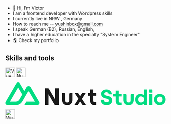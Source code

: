 - 👋 Hi, I’m Victor
- I am a frontend developer with Wordpress skills
- I currently live in NRW , Germany
- How to reach me -- yushinbox@gmail.com
- I speak German (B2), Russian, English, 
- I have a higher education in the specialty "System Engineer"
- 🌎 Check my portfolio

## Skills and tools
<img src="https://vuejs.org/images/logo.png" alt="Vue" width="30" />
<img src="https://nuxtjs.org/_nuxt/img/nuxt.svg" alt="Nuxt" width="30" />

<svg data-v-3d13032d="" xmlns="http://www.w3.org/2000/svg" width="1412" height="200" fill="none" viewBox="0 0 1412 200" class="hidden sm:block w-[120px] w-auto h-6"><path fill="currentColor" d="M377 200c2.16 0 4-1.791 4-4v-93s5 9 14 24l39 67c1.785 3.74 5.744 6 9 6h27V50h-27c-1.798 0-4 1.4941-4 4v94l-18-32-36-61c-1.752-3.1088-5.521-5-9-5h-26v150h27ZM726 92h13c3.314 0 6-2.6863 6-6V60h28v32h27v24h-27v43c0 10.5 5.057 15 14 15h13v26h-17c-23.052 0-38-14.929-38-40v-44h-19V92ZM591 92v62c0 14.004-5.258 25.809-13 34-7.742 8.191-18.434 12-33 12-14.566 0-26.258-3.809-34-12-7.611-8.191-13-19.996-13-34V92h16c3.412 0 6.769.622 9 3 2.231 2.2459 3 3.5652 3 7v52c0 8.059.457 13.037 4 17 3.543 3.831 7.914 5 15 5 7.217 0 10.457-1.169 14-5 3.543-3.963 4-8.941 4-17v-52c0-3.4348.769-5.622 3-8 1.96-2.0893 4.028-2.0401 7-2 .411.0055 1.586 0 2 0h16ZM676 144l34-52h-26c-3.277 0-6.188 1.1758-8 4l-16 24-15-23c-1.812-2.8242-5.723-5-9-5h-25l34 51-37 57h26c3.25 0 6.182-3.213 8-6l18-27 19 28c1.818 2.787 4.75 5 8 5h26l-37-56Z"></path><path fill="#00DC82" d="M168 200h111c3.542 0 6.932-1.244 10-3 3.068-1.756 6.23-3.959 8-7 1.77-3.041 3.002-6.49 3-10.001-.002-3.511-1.227-6.959-3-9.998L222 41c-1.77-3.04-3.933-5.2448-7-7-3.067-1.7552-7.458-3-11-3s-6.933 1.2448-10 3-5.23 3.96-7 7l-19 33-38-64.00236c-1.772-3.0398-3.932-6.24273-7-7.99764-3.068-1.754913-6.458-2-10-2s-6.932.245087-10 2c-3.0677 1.75491-6.2283 4.95784-8 7.99764L2 170.001C.226979 173.04.00154312 176.488.00000191 179.999-.0015393 183.51.229648 186.959 2 190c1.77035 3.04 4.93245 5.244 8 7 3.0675 1.756 6.4578 3 10 3h70c27.737 0 47.925-12.442 62-36l34-59 18-31 55 94h-73l-18 32Zm-79-32H40l73-126 37 63-24.509 42.725C116.144 163.01 105.488 168 89 168ZM892 200c30.462 0 51-16.373 51-42 0-54.187-71-30.439-71-59 0-8.0205 7.552-15 19-15 11.503 0 18.332 6.452 20.424 15.3918.472 2.0152 2.162 3.6082 4.232 3.6082H940c-.776-26.0178-19.702-43-49-43-27.552 0-47 15.3078-47 38 0 53.796 70 33.2 70 60 0 10.368-9 16-22 16-14.358 0-23.836-8.111-25-22h-22.837c-2.272 0-4.101 1.899-3.863 4.158C843.124 182.928 862.642 200 892 200ZM970 94c0 3.3137-2.686 6-6 6h-13v22h19v41c0 22.888 14.493 37 37 37h16v-23h-12c-8.73 0-14-4.414-14-14v-41h26v-22h-26V70h-27v24ZM1192 200c11.25 0 20.57-5.371 26-13v13h27V60h-27v50c-5.43-7.238-14.78-10-27-10-28.33 0-46 18.287-46 49s18.28 51 47 51Zm4-24c-14.36 0-24-10.568-24-27 0-16.628 9.64-28 24-28s24 11.372 24 28c0 16.432-9.64 27-24 27ZM1266 84c0 2.2091 1.79 4 4 4h24V64c0-2.2091-1.79-4-4-4h-24v24Zm28 116V100h-28v100h28ZM1360 200c30.07 0 52-21.657 52-51s-21.93-49-52-49-51 19.657-51 49 20.93 51 51 51Zm0-24c-14.55 0-24-10.763-24-27 0-16.432 9.45-26 24-26s25 9.568 25 26c0 16.237-10.45 27-25 27ZM1132 100.011v53.994c0 14.002-5.26 25.807-13 33.996-7.74 8.19-18.43 11.999-33 11.999s-26.26-3.809-34-11.999c-7.61-8.189-13-19.994-13-33.996v-53.994h16c3.41 0 6.77.622 9 3 2.23 2.246 3 3.565 3 6.999v43.995c0 8.058.46 13.035 4 16.998 3.54 3.831 7.91 5 15 5 7.22 0 10.46-1.169 14-5 3.54-3.963 4-8.94 4-16.998V110.01c0-3.434.77-5.621 3-7.999 1.96-2.0888 4.03-2.0396 7-2 .41.006 1.59 0 2 0h16Z"></path></svg>



<img src="https://s.w.org/style/images/about/WordPress-logotype-wmark.png" alt="WordPress" width="30" />




<!---
golfmar/golfmar is a ✨ special ✨ repository because its `README.md` (this file) appears on your GitHub profile.
You can click the Preview link to take a look at your changes.

<p align="center">
  <a href="https://getbootstrap.com/">
    <img src="https://getbootstrap.com/docs/5.3/assets/brand/bootstrap-logo-shadow.png" alt="Bootstrap logo" width="200" height="165">
  </a>
</p>

<h3 align="center">Bootstrap</h3>

<p align="center">
  Sleek, intuitive, and powerful front-end framework for faster and easier web development.
  <br>
  <a href="https://getbootstrap.com/docs/5.3/"><strong>Explore Bootstrap docs »</strong></a>
  <br>
  <br>
  <a href="https://github.com/twbs/bootstrap/issues/new?assignees=-&labels=bug&template=bug_report.yml">Report bug</a>
  ·
  <a href="https://github.com/twbs/bootstrap/issues/new?assignees=&labels=feature&template=feature_request.yml">Request feature</a>
  ·
  <a href="https://themes.getbootstrap.com/">Themes</a>
  ·
  <a href="https://blog.getbootstrap.com/">Blog</a>
</p>


## Bootstrap 5

Our default branch is for development of our Bootstrap 5 release. Head to the [`v4-dev` branch](https://github.com/twbs/bootstrap/tree/v4-dev) to view the readme, documentation, and source code for Bootstrap 4.


## Table of contents

- [Quick start](#quick-start)
- [Status](#status)
- [What's included](#whats-included)
- [Bugs and feature requests](#bugs-and-feature-requests)
- [Documentation](#documentation)
- [Contributing](#contributing)
- [Community](#community)
- [Versioning](#versioning)
- [Creators](#creators)
- [Thanks](#thanks)
- [Copyright and license](#copyright-and-license)


## Quick start

Several quick start options are available:

- [Download the latest release](https://github.com/twbs/bootstrap/archive/v5.3.3.zip)
- Clone the repo: `git clone https://github.com/twbs/bootstrap.git`
- Install with [npm](https://www.npmjs.com/): `npm install bootstrap@v5.3.3`
- Install with [yarn](https://yarnpkg.com/): `yarn add bootstrap@v5.3.3`
- Install with [Composer](https://getcomposer.org/): `composer require twbs/bootstrap:5.3.3`
- Install with [NuGet](https://www.nuget.org/): CSS: `Install-Package bootstrap` Sass: `Install-Package bootstrap.sass`

Read the [Getting started page](https://getbootstrap.com/docs/5.3/getting-started/introduction/) for information on the framework contents, templates, examples, and more.


## Status

[![Build Status](https://img.shields.io/github/actions/workflow/status/twbs/bootstrap/js.yml?branch=main&label=JS%20Tests&logo=github)](https://github.com/twbs/bootstrap/actions/workflows/js.yml?query=workflow%3AJS+branch%3Amain)
[![npm version](https://img.shields.io/npm/v/bootstrap?logo=npm&logoColor=fff)](https://www.npmjs.com/package/bootstrap)
[![Gem version](https://img.shields.io/gem/v/bootstrap?logo=rubygems&logoColor=fff)](https://rubygems.org/gems/bootstrap)
[![Meteor Atmosphere](https://img.shields.io/badge/meteor-twbs%3Abootstrap-blue?logo=meteor&logoColor=fff)](https://atmospherejs.com/twbs/bootstrap)
[![Packagist Prerelease](https://img.shields.io/packagist/vpre/twbs/bootstrap?logo=packagist&logoColor=fff)](https://packagist.org/packages/twbs/bootstrap)
[![NuGet](https://img.shields.io/nuget/vpre/bootstrap?logo=nuget&logoColor=fff)](https://www.nuget.org/packages/bootstrap/absoluteLatest)
[![Coverage Status](https://img.shields.io/coveralls/github/twbs/bootstrap/main?logo=coveralls&logoColor=fff)](https://coveralls.io/github/twbs/bootstrap?branch=main)
[![CSS gzip size](https://img.badgesize.io/twbs/bootstrap/main/dist/css/bootstrap.min.css?compression=gzip&label=CSS%20gzip%20size)](https://github.com/twbs/bootstrap/blob/main/dist/css/bootstrap.min.css)
[![CSS Brotli size](https://img.badgesize.io/twbs/bootstrap/main/dist/css/bootstrap.min.css?compression=brotli&label=CSS%20Brotli%20size)](https://github.com/twbs/bootstrap/blob/main/dist/css/bootstrap.min.css)
[![JS gzip size](https://img.badgesize.io/twbs/bootstrap/main/dist/js/bootstrap.min.js?compression=gzip&label=JS%20gzip%20size)](https://github.com/twbs/bootstrap/blob/main/dist/js/bootstrap.min.js)
[![JS Brotli size](https://img.badgesize.io/twbs/bootstrap/main/dist/js/bootstrap.min.js?compression=brotli&label=JS%20Brotli%20size)](https://github.com/twbs/bootstrap/blob/main/dist/js/bootstrap.min.js)
[![Backers on Open Collective](https://img.shields.io/opencollective/backers/bootstrap?logo=opencollective&logoColor=fff)](#backers)
[![Sponsors on Open Collective](https://img.shields.io/opencollective/sponsors/bootstrap?logo=opencollective&logoColor=fff)](#sponsors)


## What's included

Within the download you'll find the following directories and files, logically grouping common assets and providing both compiled and minified variations.

<details>
  <summary>Download contents</summary>

  ```text
  bootstrap/
  ├── css/
  │   ├── bootstrap-grid.css
  │   ├── bootstrap-grid.css.map
  │   ├── bootstrap-grid.min.css
  │   ├── bootstrap-grid.min.css.map
  │   ├── bootstrap-grid.rtl.css
  │   ├── bootstrap-grid.rtl.css.map
  │   ├── bootstrap-grid.rtl.min.css
  │   ├── bootstrap-grid.rtl.min.css.map
  │   ├── bootstrap-reboot.css
  │   ├── bootstrap-reboot.css.map
  │   ├── bootstrap-reboot.min.css
  │   ├── bootstrap-reboot.min.css.map
  │   ├── bootstrap-reboot.rtl.css
  │   ├── bootstrap-reboot.rtl.css.map
  │   ├── bootstrap-reboot.rtl.min.css
  │   ├── bootstrap-reboot.rtl.min.css.map
  │   ├── bootstrap-utilities.css
  │   ├── bootstrap-utilities.css.map
  │   ├── bootstrap-utilities.min.css
  │   ├── bootstrap-utilities.min.css.map
  │   ├── bootstrap-utilities.rtl.css
  │   ├── bootstrap-utilities.rtl.css.map
  │   ├── bootstrap-utilities.rtl.min.css
  │   ├── bootstrap-utilities.rtl.min.css.map
  │   ├── bootstrap.css
  │   ├── bootstrap.css.map
  │   ├── bootstrap.min.css
  │   ├── bootstrap.min.css.map
  │   ├── bootstrap.rtl.css
  │   ├── bootstrap.rtl.css.map
  │   ├── bootstrap.rtl.min.css
  │   └── bootstrap.rtl.min.css.map
  └── js/
      ├── bootstrap.bundle.js
      ├── bootstrap.bundle.js.map
      ├── bootstrap.bundle.min.js
      ├── bootstrap.bundle.min.js.map
      ├── bootstrap.esm.js
      ├── bootstrap.esm.js.map
      ├── bootstrap.esm.min.js
      ├── bootstrap.esm.min.js.map
      ├── bootstrap.js
      ├── bootstrap.js.map
      ├── bootstrap.min.js
      └── bootstrap.min.js.map
  ```
</details>

We provide compiled CSS and JS (`bootstrap.*`), as well as compiled and minified CSS and JS (`bootstrap.min.*`). [Source maps](https://web.dev/articles/source-maps) (`bootstrap.*.map`) are available for use with certain browsers' developer tools. Bundled JS files (`bootstrap.bundle.js` and minified `bootstrap.bundle.min.js`) include [Popper](https://popper.js.org/docs/v2/).


## Bugs and feature requests

Have a bug or a feature request? Please first read the [issue guidelines](https://github.com/twbs/bootstrap/blob/main/.github/CONTRIBUTING.md#using-the-issue-tracker) and search for existing and closed issues. If your problem or idea is not addressed yet, [please open a new issue](https://github.com/twbs/bootstrap/issues/new/choose).


## Documentation

Bootstrap's documentation, included in this repo in the root directory, is built with [Hugo](https://gohugo.io/) and publicly hosted on GitHub Pages at <https://getbootstrap.com/>. The docs may also be run locally.

Documentation search is powered by [Algolia's DocSearch](https://docsearch.algolia.com/).

### Running documentation locally

1. Run `npm install` to install the Node.js dependencies, including Hugo (the site builder).
2. Run `npm run test` (or a specific npm script) to rebuild distributed CSS and JavaScript files, as well as our docs assets.
3. From the root `/bootstrap` directory, run `npm run docs-serve` in the command line.
4. Open `http://localhost:9001/` in your browser, and voilà.

Learn more about using Hugo by reading its [documentation](https://gohugo.io/documentation/).

### Documentation for previous releases

You can find all our previous releases docs on <https://getbootstrap.com/docs/versions/>.

[Previous releases](https://github.com/twbs/bootstrap/releases) and their documentation are also available for download.


## Contributing

Please read through our [contributing guidelines](https://github.com/twbs/bootstrap/blob/main/.github/CONTRIBUTING.md). Included are directions for opening issues, coding standards, and notes on development.

Moreover, if your pull request contains JavaScript patches or features, you must include [relevant unit tests](https://github.com/twbs/bootstrap/tree/main/js/tests). All HTML and CSS should conform to the [Code Guide](https://github.com/mdo/code-guide), maintained by [Mark Otto](https://github.com/mdo).

Editor preferences are available in the [editor config](https://github.com/twbs/bootstrap/blob/main/.editorconfig) for easy use in common text editors. Read more and download plugins at <https://editorconfig.org/>.


## Community

Get updates on Bootstrap's development and chat with the project maintainers and community members.

- Follow [@getbootstrap on Twitter](https://twitter.com/getbootstrap).
- Read and subscribe to [The Official Bootstrap Blog](https://blog.getbootstrap.com/).
- Ask questions and explore [our GitHub Discussions](https://github.com/twbs/bootstrap/discussions).
- Discuss, ask questions, and more on [the community Discord](https://discord.gg/bZUvakRU3M) or [Bootstrap subreddit](https://www.reddit.com/r/bootstrap/).
- Chat with fellow Bootstrappers in IRC. On the `irc.libera.chat` server, in the `#bootstrap` channel.
- Implementation help may be found at Stack Overflow (tagged [`bootstrap-5`](https://stackoverflow.com/questions/tagged/bootstrap-5)).
- Developers should use the keyword `bootstrap` on packages which modify or add to the functionality of Bootstrap when distributing through [npm](https://www.npmjs.com/browse/keyword/bootstrap) or similar delivery mechanisms for maximum discoverability.


## Versioning

For transparency into our release cycle and in striving to maintain backward compatibility, Bootstrap is maintained under [the Semantic Versioning guidelines](https://semver.org/). Sometimes we screw up, but we adhere to those rules whenever possible.

See [the Releases section of our GitHub project](https://github.com/twbs/bootstrap/releases) for changelogs for each release version of Bootstrap. Release announcement posts on [the official Bootstrap blog](https://blog.getbootstrap.com/) contain summaries of the most noteworthy changes made in each release.


## Creators

**Mark Otto**

- <https://twitter.com/mdo>
- <https://github.com/mdo>

**Jacob Thornton**

- <https://twitter.com/fat>
- <https://github.com/fat>


## Thanks

<a href="https://www.browserstack.com/">
  <img src="https://live.browserstack.com/images/opensource/browserstack-logo.svg" alt="BrowserStack" width="192" height="42">
</a>

Thanks to [BrowserStack](https://www.browserstack.com/) for providing the infrastructure that allows us to test in real browsers!

<a href="https://www.netlify.com/">
  <img src="https://www.netlify.com/v3/img/components/full-logo-light.svg" alt="Netlify" width="147" height="40">
</a>

Thanks to [Netlify](https://www.netlify.com/) for providing us with Deploy Previews!


## Sponsors

Support this project by becoming a sponsor. Your logo will show up here with a link to your website. [[Become a sponsor](https://opencollective.com/bootstrap#sponsor)]

[![OC sponsor 0](https://opencollective.com/bootstrap/sponsor/0/avatar.svg)](https://opencollective.com/bootstrap/sponsor/0/website)
[![OC sponsor 1](https://opencollective.com/bootstrap/sponsor/1/avatar.svg)](https://opencollective.com/bootstrap/sponsor/1/website)
[![OC sponsor 2](https://opencollective.com/bootstrap/sponsor/2/avatar.svg)](https://opencollective.com/bootstrap/sponsor/2/website)
[![OC sponsor 3](https://opencollective.com/bootstrap/sponsor/3/avatar.svg)](https://opencollective.com/bootstrap/sponsor/3/website)
[![OC sponsor 4](https://opencollective.com/bootstrap/sponsor/4/avatar.svg)](https://opencollective.com/bootstrap/sponsor/4/website)
[![OC sponsor 5](https://opencollective.com/bootstrap/sponsor/5/avatar.svg)](https://opencollective.com/bootstrap/sponsor/5/website)
[![OC sponsor 6](https://opencollective.com/bootstrap/sponsor/6/avatar.svg)](https://opencollective.com/bootstrap/sponsor/6/website)
[![OC sponsor 7](https://opencollective.com/bootstrap/sponsor/7/avatar.svg)](https://opencollective.com/bootstrap/sponsor/7/website)
[![OC sponsor 8](https://opencollective.com/bootstrap/sponsor/8/avatar.svg)](https://opencollective.com/bootstrap/sponsor/8/website)
[![OC sponsor 9](https://opencollective.com/bootstrap/sponsor/9/avatar.svg)](https://opencollective.com/bootstrap/sponsor/9/website)


## Backers

Thank you to all our backers! 🙏 [[Become a backer](https://opencollective.com/bootstrap#backer)]

[![Backers](https://opencollective.com/bootstrap/backers.svg?width=890)](https://opencollective.com/bootstrap#backers)


## Copyright and license

Code and documentation copyright 2011–2024 the [Bootstrap Authors](https://github.com/twbs/bootstrap/graphs/contributors). Code released under the [MIT License](https://github.com/twbs/bootstrap/blob/main/LICENSE). Docs released under [Creative Commons](https://creativecommons.org/licenses/by/3.0/).
--->
